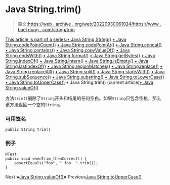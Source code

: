 # Java String.trim()

> 原文:[https://web . archive . org/web/20220930061024/https://www . bael dung . com/string/trim](https://web.archive.org/web/20220930061024/https://www.baeldung.com/string/trim)

[This article is part of a series:](javascript:void(0);)[• Java String.String()](/web/20220829143230/https://www.baeldung.com/string/constructor)
[• Java String.codePointCount()](/web/20220829143230/https://www.baeldung.com/string/code-point-count)
[• Java String.codePointAt()](/web/20220829143230/https://www.baeldung.com/string/code-point-at)
[• Java String.concat()](/web/20220829143230/https://www.baeldung.com/string/concat)
[• Java String.contains()](/web/20220829143230/https://www.baeldung.com/string/contains)
[• Java String.copyValueOf()](/web/20220829143230/https://www.baeldung.com/string/copy-value-of)
[• Java String.endsWith()](/web/20220829143230/https://www.baeldung.com/string/ends-with)
[• Java String.format()](/web/20220829143230/https://www.baeldung.com/string/format)
[• Java String.getBytes()](/web/20220829143230/https://www.baeldung.com/string/get-bytes)
[• Java String.indexOf()](/web/20220829143230/https://www.baeldung.com/string/index-of)
[• Java String.intern()](/web/20220829143230/https://www.baeldung.com/string/intern)
[• Java String.isEmpty()](/web/20220829143230/https://www.baeldung.com/string/is-empty)
[• Java String.lastIndexOf()](/web/20220829143230/https://www.baeldung.com/string/last-index-of)
[• Java String.regionMatches()](/web/20220829143230/https://www.baeldung.com/string/region-matches)
[• Java String.replace()](/web/20220829143230/https://www.baeldung.com/string/replace)
[• Java String.replaceAll()](/web/20220829143230/https://www.baeldung.com/string/replace-all)
[• Java String.split()](/web/20220829143230/https://www.baeldung.com/string/split)
[• Java String.startsWith()](/web/20220829143230/https://www.baeldung.com/string/starts-with)
[• Java String.subSequence()](/web/20220829143230/https://www.baeldung.com/string/sub-sequence)
[• Java String.substring()](/web/20220829143230/https://www.baeldung.com/string/substring)
[• Java String.toLowerCase()](/web/20220829143230/https://www.baeldung.com/string/to-lower-case)
[• Java String.toUpperCase()](/web/20220829143230/https://www.baeldung.com/string/to-upper-case)
• Java String.trim() (current article)[• Java String.valueOf()](/web/20220829143230/https://www.baeldung.com/string/value-of)

方法`trim()`删除了`String`开头和结尾的任何空白。如果`String`只包含空格，那么该方法返回一个空的`String`。

### **可用签名**

```
public String trim()
```

### **例子**

```
@Test
public void whenTrim_thenCorrect() {
    assertEquals("foo", " foo  ".trim());
}
```

Next **»**[Java String.valueOf()](/web/20220829143230/https://www.baeldung.com/string/value-of)**«** Previous[Java String.toUpperCase()](/web/20220829143230/https://www.baeldung.com/string/to-upper-case)